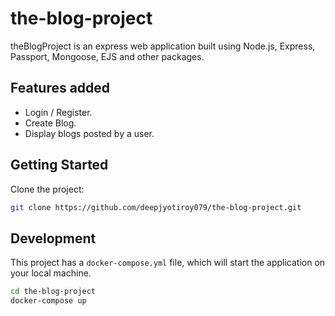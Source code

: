 # the-blog-project

theBlogProject is an express web application built using Node.js, Express, Passport, Mongoose, EJS and other packages.

## Features added

* Login / Register.
* Create Blog.
* Display blogs posted by a user.

## Getting Started

Clone the project:
```bash
git clone https://github.com/deepjyotiroy079/the-blog-project.git
```

## Development

This project has a `docker-compose.yml` file, which will start the application on your
local machine.

```bash
cd the-blog-project
docker-compose up
```


